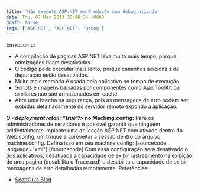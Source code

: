 ```yaml
---
title: 'Não execute ASP.NET em Produção com debug ativado'
date: Thu, 07 Mar 2013 16:48:34 +0000
draft: false
tags: ['ASP.NET', 'ASP.NET', 'Debug']
---
```


Em resumo:

*   A compilação de paginas ASP.NET leva muito mais tempo, porque otimizações ficam desativadas
*   O código pode executar mais lento, porque caminhos adicionais de depuração estão desativados.
*   Muito mais memória é usada pelo aplicativo no tempo de execução
*   Scripts e imagens baixadas por componentes como Ajax ToolKit ou similares não são armazenados em cachê.
*   Abre uma brecha na segurança, pois as mensagens de erro podem ser exibidas detalhadamente no servidor remoto expondo a aplicação.

**O <_deployment retail=”true”/>_ no Maching.config:** Para os administradores de servidores é possível garantir que ninguém acidentalmente implante uma aplicação ASP.NET com _<compilation debug=”true”/>_ ativado dentro do Web.config, um truque é aproveitar a sessão _<deployment>_ dentro do arquivo machine.config. Defina isso em seu machine.config: \[sourcecode language="xml"\] \[/sourcecode\] Com essa configuração será desativado o _<compilation debug=”true”/>_ dos aplicativos, desativada a capacidade de exibir rastreamento na exibição de uma pagina (desabilita o Trace.axd) e desabilita a capacidade de exibir mensagens de erro detalhadas remotamente. Referências:

*   [ScottGu's Blog](http://web.archive.org/web/20140328143128/http://weblogs.asp.net/scottgu/archive/2006/04/11/442448.aspx "Don’t run production ASP.NET Applications with debug=”true” enabled ")